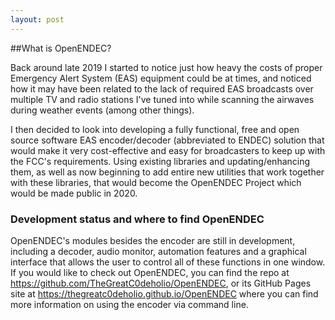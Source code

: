 ```yaml
---
layout: post
---
```


##What is OpenENDEC?

Back around late 2019 I started to notice just how heavy the costs of proper Emergency Alert System (EAS) equipment could be at times, and noticed how it may have been related to the lack of required EAS broadcasts over multiple TV and radio stations I've tuned into while scanning the airwaves during weather events (among other things).

I then decided to look into developing a fully functional, free and open source software EAS encoder/decoder (abbreviated to ENDEC) solution that would make it very cost-effective and easy for broadcasters to keep up with the FCC's requirements. Using existing libraries and updating/enhancing them, as well as now beginning to add entire new utilities that work together with these libraries, that would become the OpenENDEC Project which would be made public in 2020.

### Development status and where to find OpenENDEC

OpenENDEC's modules besides the encoder are still in development, including a decoder, audio monitor, automation features and a graphical interface that allows the user to control all of these functions in one window. If you would like to check out OpenENDEC, you can find the repo at https://github.com/TheGreatC0deholio/OpenENDEC, or its GitHub Pages site at https://thegreatc0deholio.github.io/OpenENDEC where you can find more information on using the encoder via command line.
